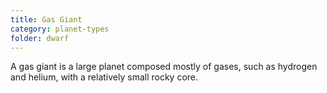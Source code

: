 ```yaml
---
title: Gas Giant
category: planet-types
folder: dwarf
---
```


A gas giant is a large planet composed mostly of gases, such as hydrogen and helium, with a relatively small rocky core. 